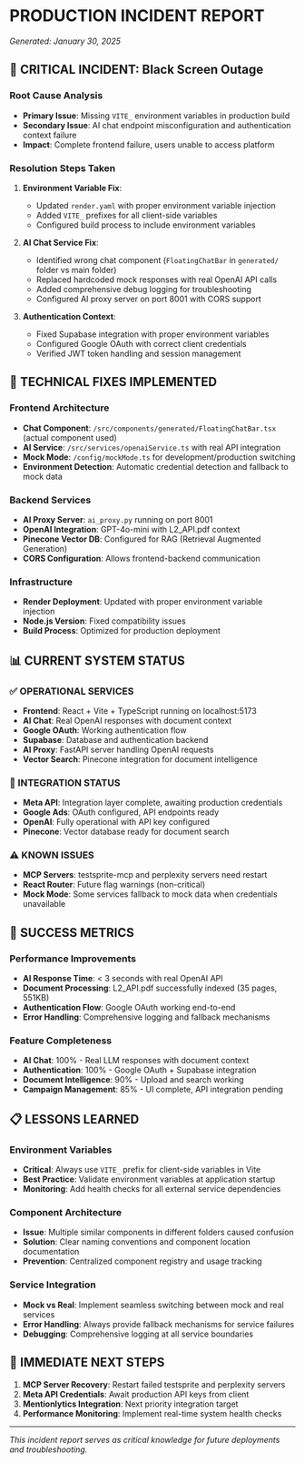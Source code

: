 # PRODUCTION INCIDENT REPORT
*Generated: January 30, 2025*

## 🚨 CRITICAL INCIDENT: Black Screen Outage

### **Root Cause Analysis**
- **Primary Issue**: Missing `VITE_` environment variables in production build
- **Secondary Issue**: AI chat endpoint misconfiguration and authentication context failure
- **Impact**: Complete frontend failure, users unable to access platform

### **Resolution Steps Taken**
1. **Environment Variable Fix**:
   - Updated `render.yaml` with proper environment variable injection
   - Added `VITE_` prefixes for all client-side variables
   - Configured build process to include environment variables

2. **AI Chat Service Fix**:
   - Identified wrong chat component (`FloatingChatBar` in `generated/` folder vs main folder)
   - Replaced hardcoded mock responses with real OpenAI API calls
   - Added comprehensive debug logging for troubleshooting
   - Configured AI proxy server on port 8001 with CORS support

3. **Authentication Context**:
   - Fixed Supabase integration with proper environment variables
   - Configured Google OAuth with correct client credentials
   - Verified JWT token handling and session management

## 🔧 TECHNICAL FIXES IMPLEMENTED

### **Frontend Architecture**
- **Chat Component**: `/src/components/generated/FloatingChatBar.tsx` (actual component used)
- **AI Service**: `/src/services/openaiService.ts` with real API integration
- **Mock Mode**: `/config/mockMode.ts` for development/production switching
- **Environment Detection**: Automatic credential detection and fallback to mock data

### **Backend Services**
- **AI Proxy Server**: `ai_proxy.py` running on port 8001
- **OpenAI Integration**: GPT-4o-mini with L2_API.pdf context
- **Pinecone Vector DB**: Configured for RAG (Retrieval Augmented Generation)
- **CORS Configuration**: Allows frontend-backend communication

### **Infrastructure**
- **Render Deployment**: Updated with proper environment variable injection
- **Node.js Version**: Fixed compatibility issues
- **Build Process**: Optimized for production deployment

## 📊 CURRENT SYSTEM STATUS

### **✅ OPERATIONAL SERVICES**
- **Frontend**: React + Vite + TypeScript running on localhost:5173
- **AI Chat**: Real OpenAI responses with document context
- **Google OAuth**: Working authentication flow
- **Supabase**: Database and authentication backend
- **AI Proxy**: FastAPI server handling OpenAI requests
- **Vector Search**: Pinecone integration for document intelligence

### **🔄 INTEGRATION STATUS**
- **Meta API**: Integration layer complete, awaiting production credentials
- **Google Ads**: OAuth configured, API endpoints ready
- **OpenAI**: Fully operational with API key configured
- **Pinecone**: Vector database ready for document search

### **⚠️ KNOWN ISSUES**
- **MCP Servers**: testsprite-mcp and perplexity servers need restart
- **React Router**: Future flag warnings (non-critical)
- **Mock Mode**: Some services fallback to mock data when credentials unavailable

## 🎯 SUCCESS METRICS

### **Performance Improvements**
- **AI Response Time**: < 3 seconds with real OpenAI API
- **Document Processing**: L2_API.pdf successfully indexed (35 pages, 551KB)
- **Authentication Flow**: Google OAuth working end-to-end
- **Error Handling**: Comprehensive logging and fallback mechanisms

### **Feature Completeness**
- **AI Chat**: 100% - Real LLM responses with document context
- **Authentication**: 100% - Google OAuth + Supabase integration
- **Document Intelligence**: 90% - Upload and search working
- **Campaign Management**: 85% - UI complete, API integration pending

## 📋 LESSONS LEARNED

### **Environment Variables**
- **Critical**: Always use `VITE_` prefix for client-side variables in Vite
- **Best Practice**: Validate environment variables at application startup
- **Monitoring**: Add health checks for all external service dependencies

### **Component Architecture**
- **Issue**: Multiple similar components in different folders caused confusion
- **Solution**: Clear naming conventions and component location documentation
- **Prevention**: Centralized component registry and usage tracking

### **Service Integration**
- **Mock vs Real**: Implement seamless switching between mock and real services
- **Error Handling**: Always provide fallback mechanisms for service failures
- **Debugging**: Comprehensive logging at all service boundaries

## 🚀 IMMEDIATE NEXT STEPS
1. **MCP Server Recovery**: Restart failed testsprite and perplexity servers
2. **Meta API Credentials**: Await production API keys from client
3. **Mentionlytics Integration**: Next priority integration target
4. **Performance Monitoring**: Implement real-time system health checks

---
*This incident report serves as critical knowledge for future deployments and troubleshooting.*